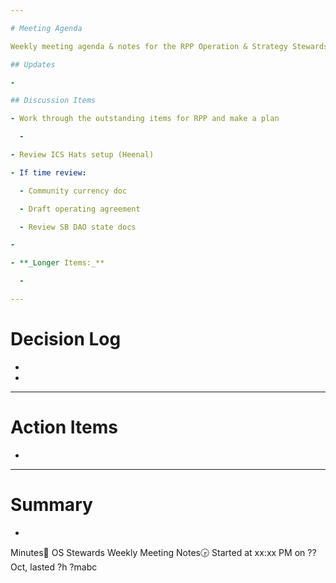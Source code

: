 ```yaml
---

# Meeting Agenda

Weekly meeting agenda & notes for the RPP Operation & Strategy Stewards team.

## Updates

- 

## Discussion Items

- Work through the outstanding items for RPP and make a plan

  -  

- Review ICS Hats setup (Heenal)

- If time review:

  - Community currency doc

  - Draft operating agreement 

  - Review SB DAO state docs

- 

- **_Longer Items:_**

  - 

---
```


# Decision Log

- 

- 

---

# Action Items

- 

---

# Summary

- 

Minutes📝 OS Stewards Weekly Meeting Notes🕞 Started at xx:xx PM on ?? Oct, lasted ?h ?mabc

